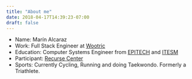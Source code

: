 ```yaml
---
title: "About me"
date: 2018-04-17T14:39:23-07:00
draft: false
---
```


- Name: Marín Alcaraz
- Work: Full Stack Engineer at [Wootric](https://wootric.com)
- Education: Computer Systems Engineer from [EPITECH](http://www.epitech.eu) and [ITESM](https://tec.mx)
- Participant: [Recurse Center](https://recurse.com)
- Sports: Currently Cycling, Running and doing Taekwondo. Formerly a Triathlete.
